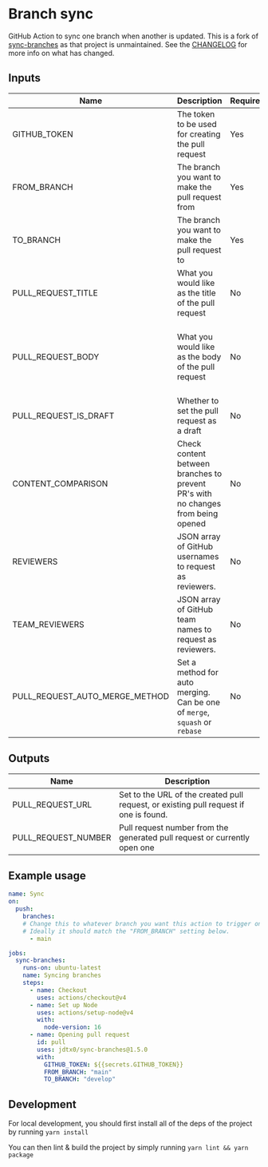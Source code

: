 # Branch sync

GitHub Action to sync one branch when another is updated. This is a fork of [sync-branches](https://github.com/TreTuna/sync-branches)
as that project is unmaintained. See the [CHANGELOG](./CHANGELOG.md) for more
info on what has changed.

## Inputs

| Name                           | Description                                                                      | Required | Default                                                                                            | Example                     |
| ------------------------------ | -------------------------------------------------------------------------------- | -------- | -------------------------------------------------------------------------------------------------- | --------------------------- |
| GITHUB_TOKEN                   | The token to be used for creating the pull request                               | Yes      |                                                                                                    | `${{secrets.GITHUB_TOKEN}}` |
| FROM_BRANCH                    | The branch you want to make the pull request from                                | Yes      |                                                                                                    | `develop`                   |
| TO_BRANCH                      | The branch you want to make the pull request to                                  | Yes      |                                                                                                    | `main`                      |
| PULL_REQUEST_TITLE             | What you would like as the title of the pull request                             | No       | `sync: {FROM_BRANCH} to {TO_BRANCH}`                                                               |                             |
| PULL_REQUEST_BODY              | What you would like as the body of the pull request                              | No       | `sync-branches: New code has just landed in {FROM_BRANCH} so let's bring {TO_BRANCH} up to speed!` |                             |
| PULL_REQUEST_IS_DRAFT          | Whether to set the pull request as a draft                                       | No       | `false`                                                                                            |                             |
| CONTENT_COMPARISON             | Check content between branches to prevent PR's with no changes from being opened | No       | `false`                                                                                            |                             |
| REVIEWERS                      | JSON array of GitHub usernames to request as reviewers.                          | No       | `[]`                                                                                               | `'["tretuna"]'`             |
| TEAM_REVIEWERS                 | JSON array of GitHub team names to request as reviewers.                         | No       | `[]`                                                                                               | `'["js-team"]'`             |
| PULL_REQUEST_AUTO_MERGE_METHOD | Set a method for auto merging. Can be one of `merge`, `squash` or `rebase`       | No       | `false`                                                                                            |                             |

## Outputs

| Name                | Description                                                                           |
| ------------------- | ------------------------------------------------------------------------------------- |
| PULL_REQUEST_URL    | Set to the URL of the created pull request, or existing pull request if one is found. |
| PULL_REQUEST_NUMBER | Pull request number from the generated pull request or currently open one             |

## Example usage

```yaml
name: Sync
on:
  push:
    branches:
    # Change this to whatever branch you want this action to trigger on.
    # Ideally it should match the "FROM_BRANCH" setting below.
      - main

jobs:
  sync-branches:
    runs-on: ubuntu-latest
    name: Syncing branches
    steps:
      - name: Checkout
        uses: actions/checkout@v4
      - name: Set up Node
        uses: actions/setup-node@v4
        with:
          node-version: 16
      - name: Opening pull request
        id: pull
        uses: jdtx0/sync-branches@1.5.0
        with:
          GITHUB_TOKEN: ${{secrets.GITHUB_TOKEN}}
          FROM_BRANCH: "main"
          TO_BRANCH: "develop"
```

## Development

For local development, you should first install all of the deps of the project by
running `yarn install`

You can then lint & build the project by simply running `yarn lint && yarn package`
